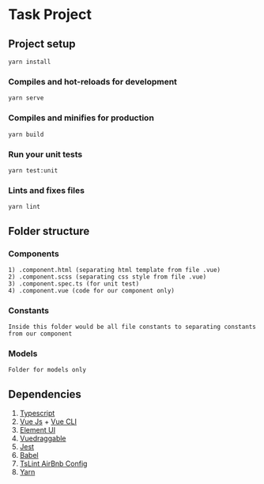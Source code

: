 # Task Project

## Project setup
```
yarn install
```

### Compiles and hot-reloads for development
```
yarn serve
```

### Compiles and minifies for production
```
yarn build
```

### Run your unit tests
```
yarn test:unit
```

### Lints and fixes files
```
yarn lint
```

##

## Folder structure

### Components
```
1) .component.html (separating html template from file .vue)
2) .component.scss (separating css style from file .vue)
3) .component.spec.ts (for unit test)
4) .component.vue (code for our component only)
```

### Constants
```
Inside this folder would be all file constants to separating constants from our component
```

### Models
```
Folder for models only
```

##

## Dependencies

1) [Typescript](https://www.typescriptlang.org/)
2) [Vue Js](https://vuejs.org/) + [Vue CLI](https://cli.vuejs.org/)
3) [Element UI](https://element.eleme.io/#/en-US)
4) [Vuedraggable](https://github.com/SortableJS/Vue.Draggable)
5) [Jest](https://jestjs.io/)
6) [Babel](https://babeljs.io/)
7) [TsLint AirBnb Config](https://github.com/progre/tslint-config-airbnb)
8) [Yarn](https://yarnpkg.com/lang/en/)
